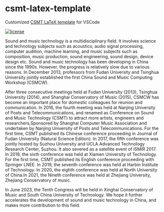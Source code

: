 # csmt-latex-template
Customized [CSMT LaTeX template](https://csmcw-csmt.cn/file.html) for VSCode

[![license](https://img.shields.io/github/license/MuGeminorum/LaTeX-Template.svg)](https://github.com/MuGeminorum/LaTeX-Template/blob/master/LICENSE)

Sound and music technology is a multidisciplinary field. It involves science and technology subjects such as acoustics, audio signal processing, computer audition, machine learning, and music subjects such as composition, music production, sound engineering, sound design, device design etc. Sound and music technology has been developing in China since the 1990s. However, the progress is relatively slow due to various reasons. In December 2013, professors from Fudan University and Tsinghua University jointly established the first China Sound and Music Computing Workshop (CSMCW).

After three consecutive meetings held at Fudan University (2013), Tsinghua University (2014), and Shanghai Conservatory of Music (2015), CSMCW has become an important place for domestic colleagues for reunion and communication. In 2016, the fourth meeting was held at Nanjing University of Posts and Telecommunications, and renamed as Conference on Sound and Music Technology (CSMT) to attract more artists, engineers and researchers,Sponsored by Shanghai Computer Music Association and undertaken by Nanjing University of Posts and Telecommunications. For the first time, CSMT published its Chinese conference proceeding in Journal of Fudan University (Natural Science Edition). In 2017, the fifth conference was jointly hosted by Suzhou University and UCLA Advanced Technology Research Center, Suzhou. It also severed as a satellite event of ISMIR 2017. In 2018, the sixth conference was held at Xiamen University of Technology. For the first time, CSMT published its English conference proceeding with Springer LNEE. In 2019, the seventh conference was held at Harbin Institute of Technology. In 2020, the eighth conference was held at North University of China.In 2021, the Nineth conference was held at Zhejiang University, Zhejiang Conservatory of music. 

In June 2023, the Tenth Congress will be held in Xinghai Conservatory of Music and South China University of Technology. We hope it further accelerates the development of sound and music technology in China, and makes more contribution to this field.
